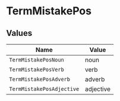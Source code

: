 # TermMistakePos


## Values

| Name                      | Value                     |
| ------------------------- | ------------------------- |
| `TermMistakePosNoun`      | noun                      |
| `TermMistakePosVerb`      | verb                      |
| `TermMistakePosAdverb`    | adverb                    |
| `TermMistakePosAdjective` | adjective                 |
